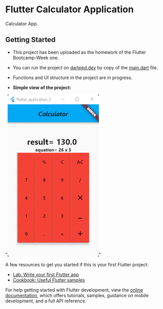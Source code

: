 # Flutter Calculator Application

Calculator App.

## Getting Started

- This project has been uploaded as the homework of the Flutter Bootcamp-Week one. 

- You can run the project on [dartped.dev](https://dartpad.dev/?) by copy of the [main.dart](https://github.com/Kodluyoruz-Flutter-Bootcamp/week-1homework-aytacaydemir/blob/main/lib/main.dart) file. 

- Functions and UI structure in the project are in progress.



- <b> Simple view of the project: </b>

"![Simple view of the project:](/calculator.png)" 

 








A few resources to get you started if this is your first Flutter project:

- [Lab: Write your first Flutter app](https://docs.flutter.dev/get-started/codelab)
- [Cookbook: Useful Flutter samples](https://docs.flutter.dev/cookbook)

For help getting started with Flutter development, view the
[online documentation](https://docs.flutter.dev/), which offers tutorials,
samples, guidance on mobile development, and a full API reference.
